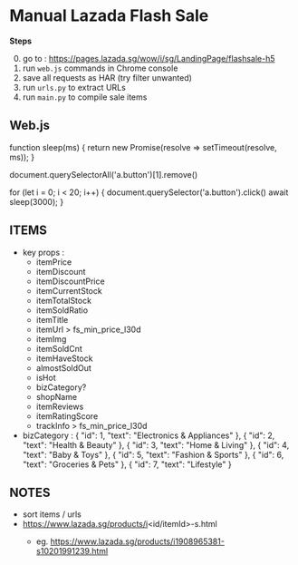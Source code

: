 # Manual Lazada Flash Sale

**Steps**

0. go to : https://pages.lazada.sg/wow/i/sg/LandingPage/flashsale-h5
1. run `web.js` commands in Chrome console
2. save all requests as HAR (try filter unwanted)
3. run `urls.py` to extract URLs
4. run `main.py` to compile sale items

## Web.js

function sleep(ms) {
return new Promise(resolve => setTimeout(resolve, ms));
}

document.querySelectorAll('a.button')[1].remove()

for (let i = 0; i < 20; i++) {
document.querySelector('a.button').click()
await sleep(3000);
}

## ITEMS

- key props :
  - itemPrice
  - itemDiscount
  - itemDiscountPrice
  - itemCurrentStock
  - itemTotalStock
  - itemSoldRatio
  - itemTitle
  - itemUrl > fs_min_price_l30d
  - itemImg
  - itemSoldCnt
  - itemHaveStock
  - almostSoldOut
  - isHot
  - bizCategory?
  - shopName
  - itemReviews
  - itemRatingScore
  - trackInfo > fs_min_price_l30d
- bizCategory :
  { "id": 1, "text": "Electronics & Appliances" },
  { "id": 2, "text": "Health & Beauty" },
  { "id": 3, "text": "Home & Living" },
  { "id": 4, "text": "Baby & Toys" },
  { "id": 5, "text": "Fashion & Sports" },
  { "id": 6, "text": "Groceries & Pets" },
  { "id": 7, "text": "Lifestyle" }

## NOTES

- sort items / urls
- https://www.lazada.sg/products/i<id/itemId>-s<skuId>.html
  - eg. https://www.lazada.sg/products/i1908965381-s10201991239.html
